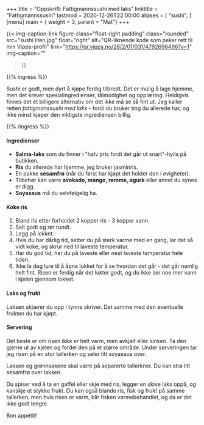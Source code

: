 +++
title = "Oppskrift: Fattigmannssushi med laks"
linktitle = "Fattigmannssushi"
lastmod = 2020-12-26T22:00:00
aliases = [
    "sushi",
]
[menu]
main = { weight = 3, parent = "Mat"}
+++

<!-- markdownlint-disable MD010 -->

  {{< img-caption-link
 figure-class="float-right padding"
    class="rounded"
    src="sushi liten.jpg"
    float="right"
    alt="QR-liknende kode som peker rett til min Vipps-profil"
    link="https://qr.vipps.no/28/2/01/031/4792696496?v=1"
    img-caption=""
  >}}

{{% ingress %}}

Sushi er godt, men dyrt å kjøpe ferdig tilbredt. Det er mulig å lage hjemme, men det krever
spesialingredienser, tålmodighet og opplæring. Heldigvis finnes det et billigere alternativ om
det ikke må se så fint ut. Jeg kaller retten _fattigmanssushi med laks_ - fordi du bruker ting du
allerede har, og ikke minst kjøper den viktigste ingrediensen billig.

{{% /ingress %}}

#### Ingredienser

- **Salma-laks** som du finner i "halv pris fordi det går ut snart"-hylla på butikken. 
- **Ris** du allerede har hjemme, jeg bruker jasminris.
- En pakke **sesamfrø** (når du først har kjøpt det holder den i evigheter).
- Tilbehør kan være **avokado, mango, rømme, agurk** eller annet du synes
er digg. 
- **Soyasaus** må du selvfølgelig ha.

#### Koke ris

1. Bland ris etter forholdet 2 kopper ris - 3 kopper vann.
2. Salt godt og rør rundt. 
3. Legg på lokket.
4. Hvis du har dårlig tid, setter du på sterk varme med en gang, lar det så vidt koke, og
skrur ned til laveste temperatur.
5. Har du god tid, har du på laveste eller nest laveste temperatur hele tiden.
6. Ikke la deg lure til å åpne lokket for å se hvordan det går - det går nemlig helt fint.
Risen er ferdig når det lukter godt, og du ikke ser noe mer vann i kjelen gjennom lokket.

#### Laks og frukt

Laksen skjærer du opp i tynne skriver. Det samme med den eventuelle frukten du har kjøpt.

#### Servering

Det beste er om risen ikke er helt varm, men avkjølt eller lunken. Ta den gjerne ut av kjelen og
fordel den på et større område. Under serveringen tar jeg risen på en stor tallerken og søler litt
soyasaus over.

Laksen og grønnsakene skal være på separerte tallerkner. Du kan strø litt sesamfrø over laksen.

Du spiser ved å ta en gaffel eller skje med ris, legger en skive laks oppå, og kanskje et stykke
frukt. Du kan også blande ris, fisk og frukt på samme tallerken, men hvis risen er varm, blir
fisken varmebehandlet, og da er det ikke godt lengre.

Bon appétit!
